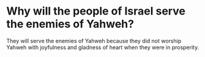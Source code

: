 # Why will the people of Israel serve the enemies of Yahweh?

They will serve the enemies of Yahweh because they did not worship Yahweh with joyfulness and gladness of heart when they were in prosperity.
